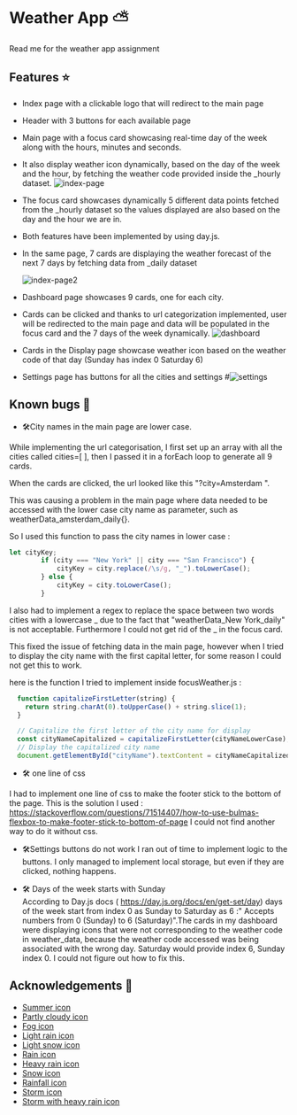 
# Weather App ⛅

Read me for the weather app assignment

 
 
## Features ⭐
 
- Index page with a clickable logo that will redirect to the main page
- Header with 3 buttons for each available page
- Main page with a focus card showcasing real-time day of the week along with the hours, minutes and seconds.
- It also display weather icon dynamically, based on the day of the week and the hour, by fetching the weather code provided inside the _hourly dataset.
  ![index-page](https://github.com/Automatron76/https---github.com-Automatron76-Weather-weather/assets/58086174/411c5016-1b5c-45ec-b7d8-f1f2743d66f6)


-  The focus card showcases dynamically 5 different data points fetched from the _hourly dataset so the values displayed are also based on the day and the hour we are in.
- Both features have been implemented by using day.js.
- In the same page, 7 cards are displaying the weather forecast of the next 7 days by fetching data from _daily dataset

  ![index-page2](https://github.com/Automatron76/https---github.com-Automatron76-Weather-weather/assets/58086174/ffdc9911-04c3-44c8-9d71-639e690f9055)
  
- Dashboard page showcases 9 cards, one for each city.
- Cards can be clicked and thanks to url categorization implemented, user will be redirected to the main page and data will be populated in the focus card and the 7 days of the week dynamically.
  ![dashboard](https://github.com/Automatron76/https---github.com-Automatron76-Weather-weather/assets/58086174/8dde6f8c-7c49-4eff-91e8-a30385b236f2)

- Cards in the Display page showcase weather icon based on the weather code of that day (Sunday has index 0 Saturday 6)
- Settings page has buttons for all the cities and settings
  #![settings](https://github.com/Automatron76/https---github.com-Automatron76-Weather-weather/assets/58086174/b1969ed3-c5ff-4245-8703-e6672de055e6)


## Known bugs 🐛

 - 🛠️City names in the main page are lower case. 
 
  While implementing the url categorisation, I first set up an array with all the cities called cities=[ ], then I passed it in a forEach loop to generate all 9 cards.

When the cards are clicked, the url looked like this "?city=Amsterdam ".

This was causing a problem in the main page where data needed to be accessed with the lower case city name as parameter, such as weatherData_amsterdam_daily{}.

So I used this function to pass the city names in lower case :

```js
let cityKey;
        if (city === "New York" || city === "San Francisco") {
            cityKey = city.replace(/\s/g, "_").toLowerCase();
        } else {
            cityKey = city.toLowerCase();
        }
```

I also had to implement a regex to replace the space between two words cities with a lowercase _ due to the fact that "weatherData_New York_daily" is not acceptable. Furthermore I could not get rid of the _ in the focus card.

This fixed the issue of  fetching data in the main page, however when I tried to display the city name with the first capital letter, for some reason I could not get this to work.

here is the function I tried to implement inside focusWeather.js :

```js
  function capitalizeFirstLetter(string) {
    return string.charAt(0).toUpperCase() + string.slice(1);
  }

  // Capitalize the first letter of the city name for display
  const cityNameCapitalized = capitalizeFirstLetter(cityNameLowerCase);
  // Display the capitalized city name 
  document.getElementById("cityName").textContent = cityNameCapitalized;
  ```

  - 🛠️ one line of css
  
  I had to implement one line of css to make the footer stick to the bottom of the page.
  This is the solution I used : https://stackoverflow.com/questions/71514407/how-to-use-bulmas-flexbox-to-make-footer-stick-to-bottom-of-page
 I could not find another way to do it without css.

- 🛠️Settings buttons do not work
I ran out of time to implement logic to the buttons.
I only managed to implement local storage, but even if they are clicked, nothing happens.

- 🛠️ Days of the week starts with Sunday  
 According to Day.js docs ( https://day.js.org/docs/en/get-set/day) days of the week start from index 0 as Sunday to Saturday as 6 :" Accepts numbers from 0 (Sunday) to 6 (Saturday)".The cards in my dashboard were displaying icons that were not corresponding to the weather code in weather_data, because the weather code accessed was being associated with the wrong day. Saturday would provide index 6, Sunday index 0. I could not figure out how to fix this.

## Acknowledgements 📗

 - [Summer icon](https://icons8.com/icon/cWfpk9mCJWJm/summer)
 - [Partly cloudy icon](https://icons8.com/icon/zIVmoh4T8wh7/partly-cloudy-day)
 - [Fog icon](https://icons8.com/icon/qHIFUjYhnsFU/fog)
 - [Light rain icon](https://icons8.com/icon/QZJFPE7TNi5Q/light-rain)
 - [Light snow icon](https://icons8.com/icon/JBQOSn7KOSuD/light-snow)
 - [Rain icon](https://icons8.com/icon/kKxyuLXD4w0n/rain)
 - [Heavy rain icon](https://icons8.com/icon/7Dcax1eBasEf/heavy-rain)
 - [Snow icon](https://icons8.com/icon/cyZConbteZk9/snow)
 - [Rainfall icon](https://icons8.com/icon/ycLdTupX7dng/rainfall)
 - [Storm icon](https://icons8.com/icon/DlsFhDMp4rhs/storm)
 - [Storm with heavy rain icon](https://icons8.com/icon/6AAyqKfBlzoB/storm-with-heavy-rain)
 




